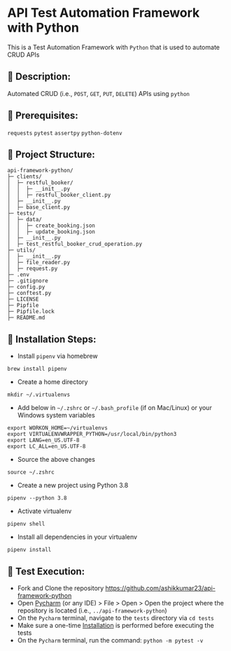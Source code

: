 # API Test Automation Framework with Python

This is a Test Automation Framework with `Python` that is used to automate CRUD APIs

## 🚀 Description:

Automated CRUD (i.e., `POST`, `GET`, `PUT`, `DELETE`) APIs using `python`

## 🚀 Prerequisites:

`requests` `pytest` `assertpy` `python-dotenv`

## 🚀 Project Structure:

```properties
api-framework-python/
├─ clients/
│  ├─ restful_booker/
│  │  ├─ __init__.py
│  │  ├─ restful_booker_client.py
│  ├─ __init__.py
│  ├─ base_client.py
├─ tests/
│  ├─ data/
│  │  ├─ create_booking.json
│  │  ├─ update_booking.json
│  ├─ __init__.py
│  ├─ test_restful_booker_crud_operation.py
├─ utils/
│  ├─ __init__.py
│  ├─ file_reader.py
│  ├─ request.py
├─ .env
├─ .gitignore
├─ config.py
├─ conftest.py
├─ LICENSE
├─ Pipfile
├─ Pipfile.lock
├─ README.md
```

## 🚀 Installation Steps:

- Install `pipenv` via homebrew

```commandline
brew install pipenv
```

- Create a home directory

```commandline
mkdir ~/.virtualenvs
```

- Add below in `~/.zshrc` or `~/.bash_profile` (if on Mac/Linux) or your Windows system variables

```commandline
export WORKON_HOME=~/virtualenvs
export VIRTUALENVWRAPPER_PYTHON=/usr/local/bin/python3
export LANG=en_US.UTF-8
export LC_ALL=en_US.UTF-8
```

- Source the above changes

```commandline
source ~/.zshrc
```

- Create a new project using Python 3.8

```commandline
pipenv --python 3.8
```

- Activate virtualenv

```commandline
pipenv shell
```

- Install all dependencies in your virtualenv

```commandline
pipenv install
```

## 🚀 Test Execution:

- Fork and Clone the repository https://github.com/ashikkumar23/api-framework-python
- Open [Pycharm](https://www.jetbrains.com/pycharm/) (or any IDE) > File > Open > Open the project where the repository is located (i.e., `../api-framework-python`)
- On the `Pycharm` terminal, navigate to the `tests` directory via `cd tests`
- Make sure a one-time [Installation](https://github.com/ashikkumar23/api-framework-python#-installation-steps) is performed before executing the tests
- On the `Pycharm` terminal, run the command: `python -m pytest -v`
